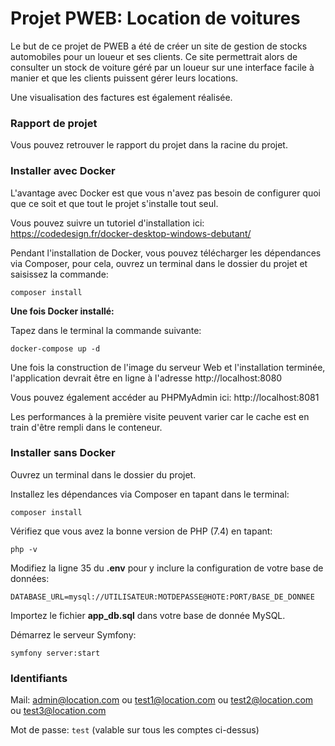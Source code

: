 # Projet PWEB: Location de voitures

Le but de ce projet de PWEB a été de créer un site de gestion de stocks automobiles pour un loueur et ses clients.
Ce site permettrait alors de consulter un stock de voiture géré par un loueur sur une interface facile à manier et que les clients puissent gérer leurs locations.

Une visualisation des factures est également réalisée.

### Rapport de projet

Vous pouvez retrouver le rapport du projet dans la racine du projet.

### Installer avec Docker

L'avantage avec Docker est que vous n'avez pas besoin de configurer quoi que ce soit et que tout le projet s'installe tout seul.

Vous pouvez suivre un tutoriel d'installation ici: https://codedesign.fr/docker-desktop-windows-debutant/

Pendant l'installation de Docker, vous pouvez télécharger les dépendances via Composer, pour cela, ouvrez un terminal dans le dossier du projet et saisissez la commande:

``composer install``

**Une fois Docker installé:**

Tapez dans le terminal la commande suivante:

``docker-compose up -d``

Une fois la construction de l'image du serveur Web et l'installation terminée, l'application devrait être en ligne à l'adresse http://localhost:8080

Vous pouvez également accéder au PHPMyAdmin ici: http://localhost:8081

Les performances à la première visite peuvent varier car le cache est en train d'être rempli dans le conteneur.

### Installer sans Docker

Ouvrez un terminal dans le dossier du projet.

Installez les dépendances via Composer en tapant dans le terminal:

``composer install``

Vérifiez que vous avez la bonne version de PHP (7.4) en tapant:

``php -v``

Modifiez la ligne 35 du **.env** pour y inclure la configuration de votre base de données:

``DATABASE_URL=mysql://UTILISATEUR:MOTDEPASSE@HOTE:PORT/BASE_DE_DONNEE``

Importez le fichier **app_db.sql** dans votre base de donnée MySQL.

Démarrez le serveur Symfony:

``symfony server:start``

### Identifiants

Mail: admin@location.com ou test1@location.com ou test2@location.com ou test3@location.com

Mot de passe: `test` (valable sur tous les comptes ci-dessus)